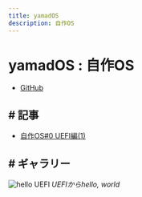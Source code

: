 ```yaml
---
title: yamadOS
description: 自作OS
---
```


<script>
  import uefiHello from "./uefi-hello.png"
</script>

# yamadOS : 自作OS

- [GitHub](https://github.com/yamader/os)

## # 記事

- [自作OS#0 UEFI編(1)](https://seppuku.club/cs/osdev-0/)

## # ギャラリー

![hello UEFI]({uefiHello})
*UEFIからhello, world*

